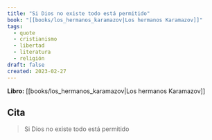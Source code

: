 ```yaml
---
title: "Si Dios no existe todo está permitido"
book: "[[books/los_hermanos_karamazov|Los hermanos Karamazov]]"
tags:
  - quote
  - cristianismo
  - libertad
  - literatura
  - religión
draft: false
created: 2023-02-27
---
```


**Libro:** [[books/los_hermanos_karamazov|Los hermanos Karamazov]]

## Cita
> Si Dios no existe todo está permitido

